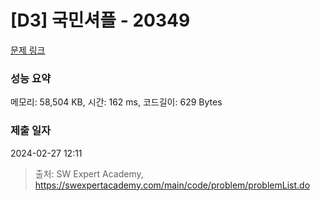 # [D3] 국민셔플 - 20349 

[문제 링크](https://swexpertacademy.com/main/code/problem/problemDetail.do?contestProbId=AY3jpQ8qXZ8DFARM) 

### 성능 요약

메모리: 58,504 KB, 시간: 162 ms, 코드길이: 629 Bytes

### 제출 일자

2024-02-27 12:11



> 출처: SW Expert Academy, https://swexpertacademy.com/main/code/problem/problemList.do